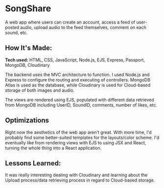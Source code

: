 # SongShare
A web app where users can create an account, access a feed of user-posted audio, upload audio to the feed themselves, comment on each sound, etc. 

## How It's Made:

**Tech used:** HTML, CSS, JavaScript, Node.js, EJS, Express, Passport, MongoDB, Cloudinary

The backend uses the MVC architecture to function. I used Node.js and Express to configure the routing and executing of controllers. MongoDB Atlas is used as the database, while Cloudinary is used for Cloud-based storage of both images and audio.

The views are rendered using EJS, populated with different data retrieved from MongoDB including UserID, SoundID, comments, number of likes, etc.


## Optimizations


Right now the aesthetics of the web app aren't great. With more time, I'd probably find some better-suited templates for the layouts/color scheme.
I'd eventually like from rendering views with EJS to using JSX and React, turning the whole thing into a React application.

## Lessons Learned:

It was really interesting dealing with Cloudinary and learning about the Upload process/data retrieving process in regard to Cloud-based storage. 



